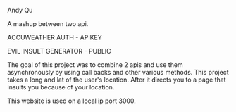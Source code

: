 Andy Qu

A mashup between two api.

ACCUWEATHER AUTH - APIKEY

EVIL INSULT GENERATOR - PUBLIC

The goal of this project was to combine 2 apis and use them asynchronously by using call backs and other various methods. This project takes a long and lat of the user's location. After it directs you to a page that insults you because of your location.

This website is used on a local ip port 3000.
